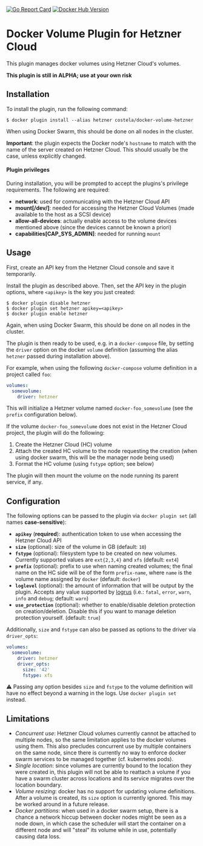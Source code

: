 [![Go Report Card](https://goreportcard.com/badge/github.com/costela/docker-volume-hetzner)](https://goreportcard.com/report/github.com/costela/docker-volume-hetzner)
[![Docker Hub Version](https://img.shields.io/badge/dynamic/json.svg?label=hub&url=https%3A%2F%2Findex.docker.io%2Fv1%2Frepositories%2Fcostela%2Fdocker-volume-hetzner%2Ftags&query=%24[-1:].name&colorB=green)](https://hub.docker.com/r/costela/docker-volume-hetzner)

# Docker Volume Plugin for Hetzner Cloud

This plugin manages docker volumes using Hetzner Cloud's volumes.

**This plugin is still in ALPHA; use at your own risk**

## Installation

To install the plugin, run the following command:
```shell
$ docker plugin install --alias hetzner costela/docker-volume-hetzner
```

When using Docker Swarm, this should be done on all nodes in the cluster.

**Important**: the plugin expects the Docker node's `hostname` to match with the name of the server created on Hetzner Cloud. This should usually be the case, unless explicitly changed.

#### Plugin privileges

During installation, you will be prompted to accept the plugins's privilege requirements. The following are required:

- **network**: used for communicating with the Hetzner Cloud API
- **mount[\/dev\/]**: needed for accessing the Hetzner Cloud Volumes (made available to the host as a SCSI device)
- **allow-all-devices**: actually enable access to the volume devices mentioned above (since the devices cannot be known a priori)
- **capabilities[CAP\_SYS\_ADMIN]**: needed for running `mount`

## Usage

First, create an API key from the Hetzner Cloud console and save it temporarily.

Install the plugin as described above. Then, set the API key in the plugin options, where `<apikey>` is the key you just created:

```shell
$ docker plugin disable hetzner
$ docker plugin set hetzner apikey=<apikey>
$ docker plugin enable hetzner
```

Again, when using Docker Swarm, this should be done on all nodes in the cluster.

The plugin is then ready to be used, e.g. in a `docker-compose` file, by setting the `driver` option on the docker `volume` definition (assuming the alias `hetzner` passed during installation above).

For example, when using the following `docker-compose` volume definition in a project called `foo`:

```yaml
volumes:
  somevolume:
    driver: hetzner
```

This will initialize a Hetzner volume named `docker-foo_somevolume` (see the `prefix` configuration below).

If the volume `docker-foo_somevolume` does not exist in the Hetzner Cloud project, the plugin will do the following:

1. Create the Hetzner Cloud (HC) volume
2. Attach the created HC volume to the node requesting the creation (when using docker swarm, this will be the manager node being used)
3. Format the HC volume (using `fstype` option; see below)

The plugin will then mount the volume on the node running its parent service, if any.

## Configuration

The following options can be passed to the plugin via `docker plugin set` (all names **case-sensitive**):

- **`apikey`** (**required**): authentication token to use when accessing the Hetzner Cloud API
- **`size`** (optional): size of the volume in GB (default: `10`)
- **`fstype`** (optional): filesystem type to be created on new volumes. Currently supported values are `ext{2,3,4}` and `xfs` (default: `ext4`)
- **`prefix`** (optional): prefix to use when naming created volumes; the final name on the HC side will be of the form `prefix-name`, where `name` is the volume name assigned by `docker` (default: `docker`)
- **`loglevel`** (optional): the amount of information that will be output by the plugin. Accepts any value supported by [logrus](https://github.com/sirupsen/logrus) (i.e.: `fatal`, `error`, `warn`, `info` and `debug`; default: `warn`)
- **`use_protection`** (optional): whether to enable/disable deletion protection on creation/deletion. Disable this if you want to manage deletion protection yourself. (default: `true`)

Additionally, `size` and `fstype` can also be passed as options to the driver via `driver_opts`:

```yaml
volumes:
  somevolume:
    driver: hetzner
    driver_opts:
      size: '42'
      fstype: xfs
```

:warning: Passing any option besides `size` and `fstype` to the volume definition will have no effect beyond a warning in the logs. Use `docker plugin set` instead.

## Limitations

- *Concurrent use*: Hetzner Cloud volumes currently cannot be attached to multiple nodes, so the same limitation
applies to the docker volumes using them. This also precludes concurrent use by multiple containers on the same node,
since there is currently no way to enforce docker swarm services to be managed together (cf. kubernetes pods).
- *Single location*: since volumes are currently bound to the location they were created in, this plugin will not
be able to reattach a volume if you have a swarm cluster across locations and its service migrates over the location
boundary.
- *Volume resizing*: docker has no support for updating volume definitions. After a volume is created, its `size`
option is currently ignored. This may be worked around in a future release.
- *Docker partitions*: when used in a docker swarm setup, there is a chance a network hiccup between docker nodes
might be seen as a node down, in which case the scheduler will start the container on a different node and will
"steal" its volume while in use, potentially causing data loss.
